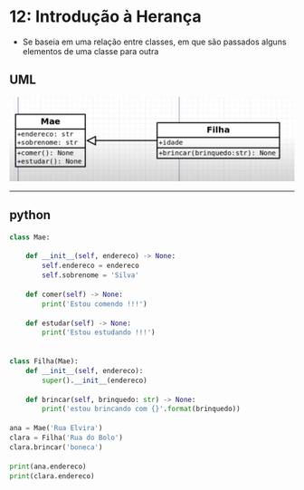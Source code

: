# 12: Introdução à Herança

- Se baseia em uma relação entre classes, em que são passados alguns elementos de uma classe para outra

## UML

![image](img/UML-1.PNG)

****
## python

```python
class Mae:

    def __init__(self, endereco) -> None:
        self.endereco = endereco
        self.sobrenome = 'Silva'

    def comer(self) -> None:
        print('Estou comendo !!!')

    def estudar(self) -> None:
        print('Estou estudando !!!')

    
class Filha(Mae):
    def __init__(self, endereco):
        super().__init__(endereco)

    def brincar(self, brinquedo: str) -> None:
        print('estou brincando com {}'.format(brinquedo))

ana = Mae('Rua Elvira')
clara = Filha('Rua do Bolo')
clara.brincar('boneca')

print(ana.endereco)
print(clara.endereco)
```
